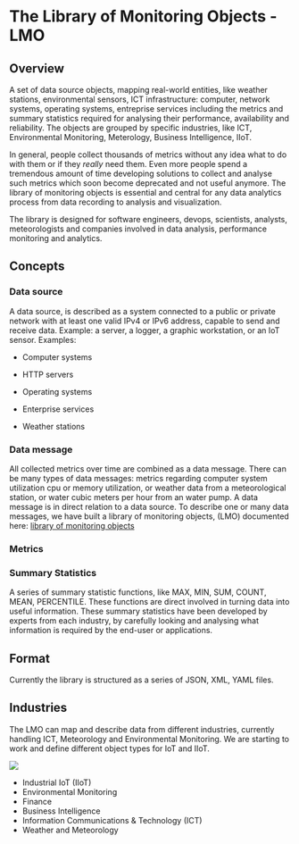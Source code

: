 # The Library of Monitoring Objects - LMO

## Overview
A set of data source objects, mapping real-world entities, like weather stations, environmental sensors, ICT infrastructure: computer, network systems, operating systems, entreprise services including the metrics and summary statistics required for analysing their performance, availability and reliability. The objects are grouped by specific industries, like ICT, Environmental Monitoring, Meterology, Business Intelligence, IIoT.

In general, people collect thousands of metrics without any idea what to do with them or if they _really_ need them. Even more  people spend a tremendous amount of time developing solutions to collect and analyse such metrics which soon become deprecated and not useful anymore. The library of monitoring objects is essential and central for any data analytics process from data recording to analysis and visualization. 

The library is designed for software engineers, devops, scientists, analysts, meteorologists and companies involved in data analysis, performance monitoring and analytics.

## Concepts

### Data source
A data source, is described as a system connected to a public or private network with at least one valid IPv4 or IPv6 address, capable to send and receive data. Example: a server, a logger, a graphic workstation, or an IoT sensor. Examples:

 * Computer systems
 
 * HTTP servers
 
 * Operating systems
 
 * Enterprise services
 
 * Weather stations

### Data message
All collected metrics over time are combined as a data message. There can be many types of data messages: metrics regarding computer system utilization cpu or memory utilization, or weather data from a meteorological station, or water cubic meters per hour from an water pump. A data message is in direct relation to a data source. To describe one or many data messages, we have built a library of monitoring objects, (LMO) documented here: [library of monitoring objects](https://github.com/sparvu/lmo)

### Metrics

### Summary Statistics

A series of summary statistic functions, like MAX, MIN, SUM, COUNT, MEAN, PERCENTILE. These functions are direct 
involved in turning data into useful information. These summary statistics have been developed by experts from each 
industry, by carefully looking and analysing what information is required by the end-user or applications.

## Format
Currently the library is structured as a series of JSON, XML, YAML files.

## Industries
The LMO can map and describe data from different industries, currently handling ICT, Meteorology and 
Environmental Monitoring. We are starting to work and define different object types for IoT and IIoT.

![](https://raw.github.com/sparvu/lmo/master/img/lmo-light.png)

 * Industrial IoT (IIoT)
 * Environmental Monitoring
 * Finance
 * Business Intelligence
 * Information Communications & Technology (ICT)
 * Weather and Meteorology
 
